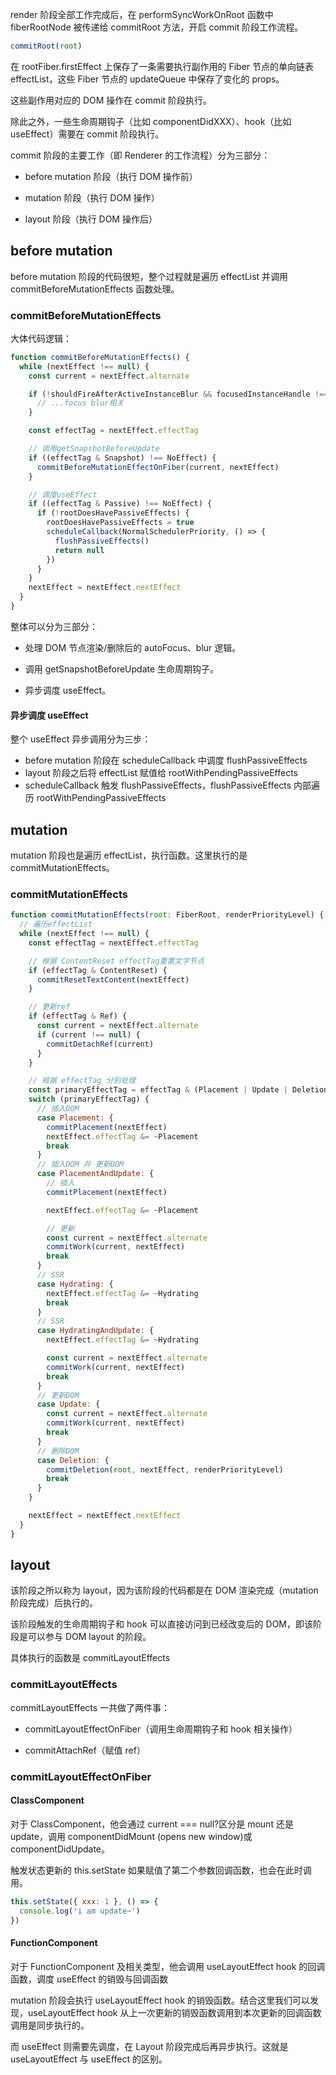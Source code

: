 render 阶段全部工作完成后，在 performSyncWorkOnRoot 函数中 fiberRootNode 被传递给 commitRoot 方法，开启 commit 阶段工作流程。

```js
commitRoot(root)
```

在 rootFiber.firstEffect 上保存了一条需要执行副作用的 Fiber 节点的单向链表 effectList，这些 Fiber 节点的 updateQueue 中保存了变化的 props。

这些副作用对应的 DOM 操作在 commit 阶段执行。

除此之外，一些生命周期钩子（比如 componentDidXXX）、hook（比如 useEffect）需要在 commit 阶段执行。

commit 阶段的主要工作（即 Renderer 的工作流程）分为三部分：

- before mutation 阶段（执行 DOM 操作前）

- mutation 阶段（执行 DOM 操作）

- layout 阶段（执行 DOM 操作后）

## before mutation

before mutation 阶段的代码很短，整个过程就是遍历 effectList 并调用 commitBeforeMutationEffects 函数处理。

### commitBeforeMutationEffects

大体代码逻辑：

```js
function commitBeforeMutationEffects() {
  while (nextEffect !== null) {
    const current = nextEffect.alternate

    if (!shouldFireAfterActiveInstanceBlur && focusedInstanceHandle !== null) {
      // ...focus blur相关
    }

    const effectTag = nextEffect.effectTag

    // 调用getSnapshotBeforeUpdate
    if ((effectTag & Snapshot) !== NoEffect) {
      commitBeforeMutationEffectOnFiber(current, nextEffect)
    }

    // 调度useEffect
    if ((effectTag & Passive) !== NoEffect) {
      if (!rootDoesHavePassiveEffects) {
        rootDoesHavePassiveEffects = true
        scheduleCallback(NormalSchedulerPriority, () => {
          flushPassiveEffects()
          return null
        })
      }
    }
    nextEffect = nextEffect.nextEffect
  }
}
```

整体可以分为三部分：

- 处理 DOM 节点渲染/删除后的 autoFocus、blur 逻辑。

- 调用 getSnapshotBeforeUpdate 生命周期钩子。

- 异步调度 useEffect。

#### 异步调度 useEffect

整个 useEffect 异步调用分为三步：

- before mutation 阶段在 scheduleCallback 中调度 flushPassiveEffects
- layout 阶段之后将 effectList 赋值给 rootWithPendingPassiveEffects
- scheduleCallback 触发 flushPassiveEffects，flushPassiveEffects 内部遍历 rootWithPendingPassiveEffects

## mutation

mutation 阶段也是遍历 effectList，执行函数。这里执行的是 commitMutationEffects。

### commitMutationEffects

```js
function commitMutationEffects(root: FiberRoot, renderPriorityLevel) {
  // 遍历effectList
  while (nextEffect !== null) {
    const effectTag = nextEffect.effectTag

    // 根据 ContentReset effectTag重置文字节点
    if (effectTag & ContentReset) {
      commitResetTextContent(nextEffect)
    }

    // 更新ref
    if (effectTag & Ref) {
      const current = nextEffect.alternate
      if (current !== null) {
        commitDetachRef(current)
      }
    }

    // 根据 effectTag 分别处理
    const primaryEffectTag = effectTag & (Placement | Update | Deletion | Hydrating)
    switch (primaryEffectTag) {
      // 插入DOM
      case Placement: {
        commitPlacement(nextEffect)
        nextEffect.effectTag &= ~Placement
        break
      }
      // 插入DOM 并 更新DOM
      case PlacementAndUpdate: {
        // 插入
        commitPlacement(nextEffect)

        nextEffect.effectTag &= ~Placement

        // 更新
        const current = nextEffect.alternate
        commitWork(current, nextEffect)
        break
      }
      // SSR
      case Hydrating: {
        nextEffect.effectTag &= ~Hydrating
        break
      }
      // SSR
      case HydratingAndUpdate: {
        nextEffect.effectTag &= ~Hydrating

        const current = nextEffect.alternate
        commitWork(current, nextEffect)
        break
      }
      // 更新DOM
      case Update: {
        const current = nextEffect.alternate
        commitWork(current, nextEffect)
        break
      }
      // 删除DOM
      case Deletion: {
        commitDeletion(root, nextEffect, renderPriorityLevel)
        break
      }
    }

    nextEffect = nextEffect.nextEffect
  }
}
```

## layout

该阶段之所以称为 layout，因为该阶段的代码都是在 DOM 渲染完成（mutation 阶段完成）后执行的。

该阶段触发的生命周期钩子和 hook 可以直接访问到已经改变后的 DOM，即该阶段是可以参与 DOM layout 的阶段。

具体执行的函数是 commitLayoutEffects

### commitLayoutEffects

commitLayoutEffects 一共做了两件事：

- commitLayoutEffectOnFiber（调用生命周期钩子和 hook 相关操作）

- commitAttachRef（赋值 ref）

### commitLayoutEffectOnFiber

#### ClassComponent

对于 ClassComponent，他会通过 current === null?区分是 mount 还是 update，调用 componentDidMount (opens new window)或 componentDidUpdate。

触发状态更新的 this.setState 如果赋值了第二个参数回调函数，也会在此时调用。

```js
this.setState({ xxx: 1 }, () => {
  console.log('i am update~')
})
```

#### FunctionComponent

对于 FunctionComponent 及相关类型，他会调用 useLayoutEffect hook 的回调函数，调度 useEffect 的销毁与回调函数

mutation 阶段会执行 useLayoutEffect hook 的销毁函数。结合这里我们可以发现，useLayoutEffect hook 从上一次更新的销毁函数调用到本次更新的回调函数调用是同步执行的。

而 useEffect 则需要先调度，在 Layout 阶段完成后再异步执行。这就是 useLayoutEffect 与 useEffect 的区别。
